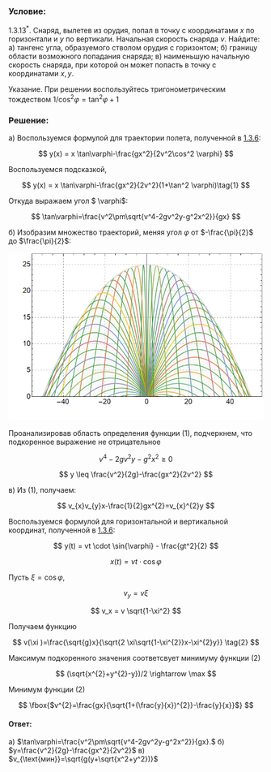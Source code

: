 ###  Условие:

$1.3.13^{*}.$ Снаряд, вылетев из орудия, попал в точку с координатами $x$ по горизонтали и $y$ по вертикали. Начальная скорость снаряда $v$. Найдите:
а) тангенс угла, образуемого стволом орудия с горизонтом;
б) границу области возможного попадания снаряда;
в) наименьшую начальную скорость снаряда, при которой он может попасть в точку с координатами $x, \,y$.

Указание. При решении воспользуйтесь тригонометрическим тождеством $1/ \cos^2 \varphi = \tan^2 \varphi + 1$

###  Решение:

а) Воспользуемся формулой для траектории полета, полученной в [1.3.6](../1.3.6):

$$
y(x) = x \tan\varphi-\frac{gx^2}{2v^2\cos^2 \varphi}
$$

Воспользуемся подсказкой,

$$
y(x) = x \tan\varphi-\frac{gx^2}{2v^2}(1+\tan^2 \varphi)\tag{1}
$$

Откуда выражаем угол $ \varphi$:

$$
\tan\varphi=\frac{v^2\pm\sqrt{v^4-2gv^2y-g^2x^2}}{gx}
$$

б) Изобразим множество траекторий, меняя угол $\varphi$ от $-\frac{\pi}{2}$ до $\frac{\pi}{2}$:

![ Траектории движения при разных углах, ложатся на одну кривую |788x517, 76%](../../img/1.3.13/graph.png)

Проанализировав область определения функции $(1)$, подчеркнем, что подкоренное выражение не отрицательное

$$
v^4-2gv^2y-g^2x^2 \geq 0
$$

$$
y \leq \frac{v^2}{2g}-\frac{gx^2}{2v^2}
$$

в) Из $(1)$, получаем:

$$
v_{x}v_{y}x-\frac{1}{2}gx^{2}=v_{x}^{2}y
$$

Воспользуемся формулой для горизонтальной и вертикальной координат, полученной в [1.3.6](../1.3.6):

$$
y(t) = vt \cdot \sin{\varphi} - \frac{gt^2}{2}
$$

$$
x(t) = vt \cdot \cos{\varphi}
$$

Пусть $\xi =\cos{\varphi}$,

$$
v_y = v \xi
$$

$$
v_x = v \sqrt{1-\xi^2}
$$

Получаем функцию

$$
v(\xi )=\frac{\sqrt{g}x}{\sqrt{2 \xi\sqrt{1-\xi^{2}}x-\xi^{2}y}} \tag{2}
$$

Максимум подкоренного значения соответсвует минимуму функции (2)

$$
(\sqrt{x^{2}+y^{2}-y})/2 \rightarrow \max
$$

Минимум функции $(2)$

$$
\fbox{$v^{2}=\frac{gx}{\sqrt{1+(\frac{y}{x})^{2}}-\frac{y}{x}}$}
$$

#### Ответ:

a) $\tan\varphi=\frac{v^2\pm\sqrt{v^4-2gv^2y-g^2x^2}}{gx}.$
б) $y=\frac{v^2}{2g}-\frac{gx^2}{2v^2}$
в) $v_{\text{мин}}=\sqrt{g(y+\sqrt{x^2+y^2})}$